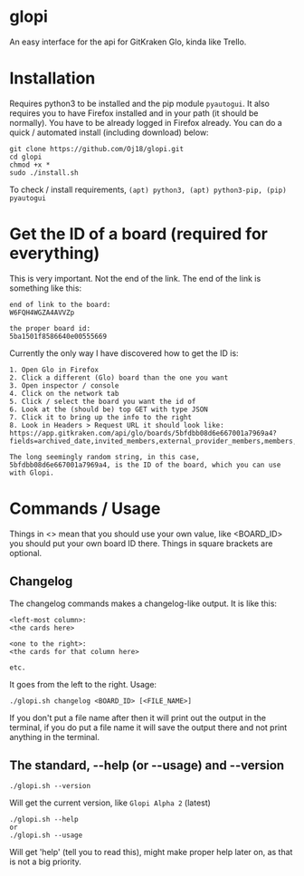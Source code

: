 # glopi
An easy interface for the api for GitKraken Glo, kinda like Trello.

# Installation
Requires python3 to be installed and the pip module `pyautogui`. It also requires you to have Firefox installed and in your path (it should be normally). You have to be already logged in Firefox already. You can do a quick / automated install (including download) below:
```
git clone https://github.com/Oj18/glopi.git
cd glopi
chmod +x *
sudo ./install.sh
```
To check / install requirements, `(apt) python3, (apt) python3-pip, (pip) pyautogui`

# Get the ID of a board (required for everything)
This is very important. Not the end of the link. The end of the link is something like this:
```
end of link to the board:
W6FQH4WGZA4AVVZp

the proper board id:
5ba1501f8586640e00555669
```

Currently the only way I have discovered how to get the ID is:
```
1. Open Glo in Firefox
2. Click a different (Glo) board than the one you want
3. Open inspector / console
4. Click on the network tab
5. Click / select the board you want the id of
6. Look at the (should be) top GET with type JSON
7. Click it to bring up the info to the right
8. Look in Headers > Request URL it should look like:
https://app.gitkraken.com/api/glo/boards/5bfdbb08d6e667001a7969a4?fields=archived_date,invited_members,external_provider_members,members,id,name,columns,columns.name,labels,labels.sync_provider_id,sync_provider,sync_provider.type,sync_provider.options

The long seemingly random string, in this case, 5bfdbb08d6e667001a7969a4, is the ID of the board, which you can use with Glopi.
```

# Commands / Usage
Things in <> mean that you should use your own value, like <BOARD_ID> you should put your own board ID there. Things in square brackets are optional.

## Changelog
The changelog commands makes a changelog-like output. It is like this:
```
<left-most column>:
<the cards here>

<one to the right>:
<the cards for that column here>

etc.
```
It goes from the left to the right. Usage:
```
./glopi.sh changelog <BOARD_ID> [<FILE_NAME>]
```
If you don't put a file name after then it will print out the output in the terminal, if you do put a file name it will save the output there and not print anything in the terminal.

## The standard, --help (or --usage) and --version
```
./glopi.sh --version
```
Will get the current version, like `Glopi Alpha 2` (latest)

```
./glopi.sh --help
or
./glopi.sh --usage
```
Will get 'help' (tell you to read this), might make proper help later on, as that is not a big priority.